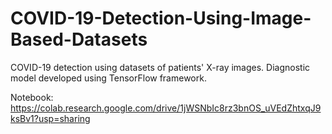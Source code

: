 # COVID-19-Detection-Using-Image-Based-Datasets
COVID-19 detection using datasets of patients' X-ray images. Diagnostic model developed using TensorFlow framework.

Notebook: https://colab.research.google.com/drive/1jWSNbIc8rz3bnOS_uVEdZhtxqJ9ksBv1?usp=sharing
